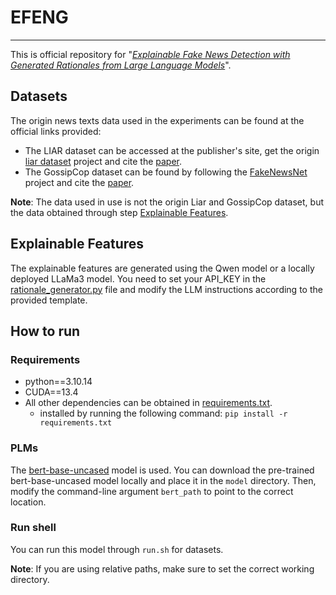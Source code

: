 # EFENG

---

This is official repository for "*[Explainable Fake News Detection with Generated Rationales from Large Language Models](论文链接)*".

## Datasets

The origin news texts data used in the experiments can be found at the official links provided:
- The LIAR dataset can be accessed at the publisher's site, get the origin [liar dataset](https://www.cs.ucsb.edu/~william/data/liar_dataset.zip) project and cite the [paper](https://www.aclweb.org/anthology/P17-2067.pdf).
- The GossipCop dataset can be found by following the [FakeNewsNet](https://github.com/KaiDMML/FakeNewsNet) project and cite the [paper](https://arxiv.org/pdf/1809.01286).

**Note**: The data used in use is not the origin Liar and GossipCop dataset, but the data obtained through step [Explainable Features](#explainable-features).

## Explainable Features

The explainable features are generated using the Qwen model or a locally deployed LLaMa3 model. 
You need to set your API_KEY in the [rationale_generator.py](./explainable_features/rationale_generator.py) file and modify the LLM instructions according to the provided template.

## How to run

### Requirements

- python==3.10.14
- CUDA==13.4
- All other dependencies can be obtained in [requirements.txt](./requirements.txt).
  - installed by running the following command: `pip install -r requirements.txt`

### PLMs
The [bert-base-uncased](https://huggingface.co/google-bert/bert-base-uncased) model is used.
You can download the pre-trained bert-base-uncased model locally and place it in the `model` directory.
Then, modify the command-line argument `bert_path` to point to the correct location.

### Run shell
You can run this model through `run.sh` for datasets.


**Note**: If you are using relative paths, make sure to set the correct working directory.